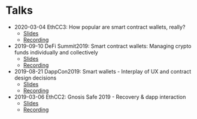 # Talks

- 2020-03-04 EthCC3: How popular are smart contract wallets, really?
  - [Slides](2020-03-04_EthCC3_How_popular_are_smart_contract_wallets.pdf)
  - [Recording](https://www.youtube.com/watch?v=FDUfJFb8Rko)
- 2019-09-10 DeFi Summit2019: Smart contract wallets: Managing crypto funds individually and collectively
  - [Slides](2019-09-10_DeFi_Summit_Smart_contract_wallets_Managing_crypto_funds_individually_and_collectively.pdf)
  - [Recording](https://www.youtube.com/watch?v=ipjY1zBCVu8)
- 2019-08-21 DappCon2019: Smart wallets - Interplay of UX and contract design decisions
  - [Slides](2019-08-21_DappCon_Smart_wallets_Interplay_of_UX_and_contract_design_decisions.pdf)
  - [Recording](https://www.youtube.com/watch?v=Xpv5f3J1peY)
- 2019-03-06 EthCC2: Gnosis Safe 2019 - Recovery & dapp interaction
  - [Slides](2019-03-06_EthCC2_Gnosis_Safe_2019_Recovery_dapp_interaction.pdf)
  - [Recording](https://www.youtube.com/watch?v=QS72P0sV5FA)


